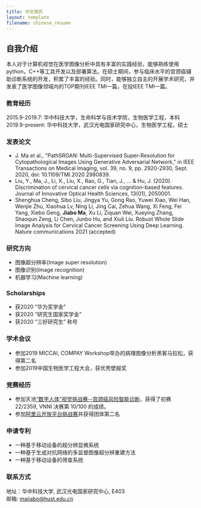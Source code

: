 ```yaml
---
title: 中文简历
layout: template
filename: chinese_resume
--- 
```


## 自我介绍
本人对于计算机视觉在医学图像分析中具有丰富的实践经验，能够熟练使用python，C++等工具开发以及部署算法。在硕士期间，参与临床水平的宫颈癌辅助诊断系统的开发，积累了丰富的经验。同时，能够独立自主的开展学术研究，并发表了医学图像领域内的TOP期刊IEEE TMI一篇，在投IEEE TMI一篇。

### 教育经历
2015.9-2019.7:  华中科技大学，生命科学与技术学院，生物医学工程，本科  
2019.9-present:  华中科技大学，武汉光电国家研究中心，生物医学工程，硕士  

### 发表论文
- J. Ma et al., "PathSRGAN: Multi-Supervised Super-Resolution for Cytopathological Images Using Generative Adversarial Network," in IEEE Transactions on Medical Imaging, vol. 39, no. 9, pp. 2920-2930, Sept. 2020, doi: 10.1109/TMI.2020.2980839. 
- Liu, Y., Ma, J., Li, X., Liu, X., Rao, G., Tian, J., ... & Hu, J. (2020). Discrimination of cervical cancer cells via cognition-based features. Journal of Innovative Optical Health Sciences, 13(01), 2050001.
- Shenghua Cheng, Sibo Liu, Jingya Yu, Gong Rao, Yuwei Xiao, Wei Han, Wenjie Zhu, Xiaohua Lv, Ning Li, Jing Cai, Zehua Wang, Xi Feng, Fei Yang, Xiebo Geng, **Jiabo Ma**, Xu Li, Ziquan Wei, Xueying Zhang, Shaoqun Zeng, Li Chen, Junbo Hu, and Xiuli Liu. Robust Whole Slide Image Analysis for Cervical Cancer Screening Using Deep Learning. Nature communications 2021 (accepted)

### 研究方向
- 图像超分辨率(Image super resolution)
- 图像识别(Image recognition)
- 机器学习(Machine learning)

### Scholarships
- 获2020 “华为奖学金”
- 获2020 “研究生国家奖学金”
- 获2020 “三好研究生” 称号

### 学术会议
- 参加2019 MICCAI, COMPAY Workshop举办的病理图像分析黑客马拉松，获得第二名
- 参加2019中国生物医学工程大会，获优秀壁报奖

### 竞赛经历
- 参加天池[“数字人体”视觉挑战赛--宫颈癌风险智能诊断](https://tianchi.aliyun.com/competition/entrance/231757/introduction)，获得了初赛 22/2359, VNNI 决赛第 10/100 的成绩。
- 参加[阿里云开放平台挑战赛](https://tianchi.aliyun.com/competition/entrance/231769/introduction)并获得团体第二名

### 申请专利
- 一种基于移动设备的超分辨显微系统
- 一种基于生成对抗网络的多监督图像超分辨重建方法
- 一种基于移动设备的筛查系统

### 联系方式
地址：华中科技大学, 武汉光电国家研究中心, E403  
邮箱: majiabo@hust.edu.cn  
